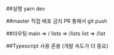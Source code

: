 ##실행
yarn dev

##master 직접 배포 금지
PR 통해서 git push

##라우팅
main => /
lists => /lists 
list => /list

##Typescript 사용 혼용 (개발 속도가 더 중요)